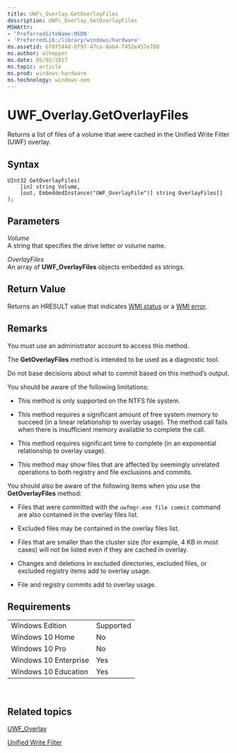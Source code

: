 ```yaml
---
title: UWF\_Overlay.GetOverlayFiles
description: UWF\_Overlay.GetOverlayFiles
MSHAttr:
- 'PreferredSiteName:MSDN'
- 'PreferredLib:/library/windows/hardware'
ms.assetid: 6f8f544d-0f97-47ca-8ab4-f452e457e788
ms.author: alhopper
ms.date: 05/02/2017
ms.topic: article
ms.prod: windows-hardware
ms.technology: windows-oem
---
```


# UWF\_Overlay.GetOverlayFiles


Returns a list of files of a volume that were cached in the Unified Write Filter (UWF) overlay.

## Syntax


``` syntax
UInt32 GetOverlayFiles(
    [in] string Volume,
    [out, EmbeddedInstance("UWF_OverlayFile")] string OverlayFiles[]
);
```

## Parameters


<a href="" id="volume"></a>*Volume*  
A string that specifies the drive letter or volume name.

<a href="" id="overlayfiles"></a>*OverlayFiles*  
An array of **UWF\_OverlayFiles** objects embedded as strings.

## Return Value


Returns an HRESULT value that indicates [WMI status](http://go.microsoft.com/fwlink/p/?LinkID=208318) or a [WMI error](http://go.microsoft.com/fwlink/p/?LinkID=208317).

## <a href="" id="bkmk-remarks"></a>Remarks


You must use an administrator account to access this method.

The **GetOverlayFiles** method is intended to be used as a diagnostic tool.

Do not base decisions about what to commit based on this method’s output.

You should be aware of the following limitations:

-   This method is only supported on the NTFS file system.

-   This method requires a significant amount of free system memory to succeed (in a linear relationship to overlay usage). The method call fails when there is insufficient memory available to complete the call.

-   This method requires significant time to complete (in an exponential relationship to overlay usage).

-   This method may show files that are affected by seemingly unrelated operations to both registry and file exclusions and commits.

You should also be aware of the following items when you use the **GetOverlayFiles** method:

-   Files that were committed with the `uwfmgr.exe file commit` command are also contained in the overlay files list.

-   Excluded files may be contained in the overlay files list.

-   Files that are smaller than the cluster size (for example, 4 KB in most cases) will not be listed even if they are cached in overlay.

-   Changes and deletions in excluded directories, excluded files, or excluded registry items add to overlay usage.

-   File and registry commits add to overlay usage.

## Requirements


|                       |           |
|-----------------------|-----------|
| Windows Edition       | Supported |
| Windows 10 Home       | No        |
| Windows 10 Pro        | No        |
| Windows 10 Enterprise | Yes       |
| Windows 10 Education  | Yes       |

 

## Related topics


[UWF\_Overlay](uwf-overlay.md)

[Unified Write Filter](unified-write-filter.md)

 

 







